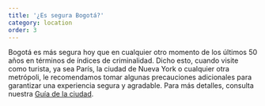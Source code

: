 ```yaml
---
title: '¿Es segura Bogotá?'
category: location
order: 3
---
```


Bogotá es más segura hoy que en cualquier otro momento de los últimos 50 años en términos de índices de criminalidad. Dicho esto, cuando visite como turista, ya sea París, la ciudad de Nueva York o cualquier otra metrópoli, le recomendamos tomar algunas precauciones adicionales para garantizar una experiencia segura y agradable. Para más detalles, consulta nuestra [Guía de la ciudad](/bogota).